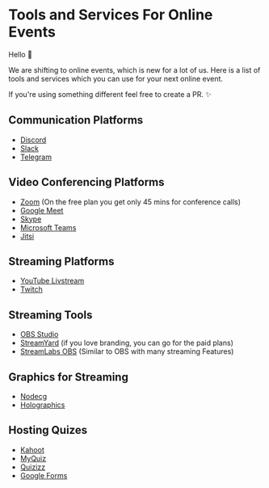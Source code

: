 # Tools and Services For Online Events

Hello :wave:

We are shifting to online events, which is new for a lot of us. Here is a list of tools and services which you can use for your next online event.

If you're using something different feel free to create a PR. :sparkles:

## Communication Platforms

- [Discord](https://discord.com/)
- [Slack](https://slack.com)
- [Telegram](https://telegram.org/)

## Video Conferencing Platforms

- [Zoom](https://zoom.us/) (On the free plan you get only 45 mins for conference calls)
- [Google Meet](https://meet.google.com/)
- [Skype](https://www.skype.com)
- [Microsoft Teams](https://www.microsoft.com/en-in/microsoft-365/microsoft-teams/group-chat-software)
- [Jitsi](https://meet.jit.si/)

## Streaming Platforms

- [YouTube Livstream](https://youtube.com)
- [Twitch](https://twitch.tv)

## Streaming Tools

- [OBS Studio](https://obsproject.com/)
- [StreamYard](https://streamyard.com/) (if you love branding, you can go for the paid plans)
- [StreamLabs OBS](https://streamlabs.com) (Similar to OBS with many streaming Features)

## Graphics for Streaming

- [Nodecg](https://nodecg.com/)
- [Holographics](https://hologfx.io/)

## Hosting Quizes

- [Kahoot](https://kahoot.it/)
- [MyQuiz](https://myquiz.org/)
- [Quizizz](https://quizizz.com/join)
- [Google Forms](https://support.google.com/docs/answer/7032287?hl=en)
